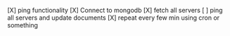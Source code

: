
[X] ping functionality
[X] Connect to mongodb
[X] fetch all servers
[ ] ping all servers and update documents
[X] repeat every few min using cron or something